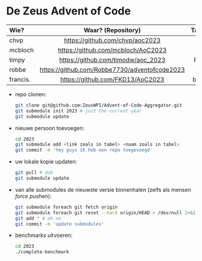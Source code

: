 # De Zeus Advent of Code

| Wie? | Waar? (Repository)              | Taal? |
|:-----|:-------------------------------:|------:|
| chvp | https://github.com/chvp/aoc2023 |     C |
| mcbloch | https://github.com/mcbloch/AoC2023 | V |
| timpy | https://github.com/timodw/aoc_2023 | Rust |
| robbe | https://github.com/Robbe7730/adventofcode2023 | Zig |
| francis. | https://github.com/FKD13/AoC2023 | bash |


* repo clonen:

    ```sh
    git clone git@github.com:ZeusWPI/Advent-of-Code-Aggregator.git
    git submodule init 2023 # just the current year
    git submodule update
    ```

* nieuwe persoon toevoegen:

    ```sh
    cd 2023
    git submodule add <link zoals in tabel> <naam zoals in tabel>
    git commit -m 'hey guys ik heb een repo toegevoegd'
    ```

* uw lokale kopie updaten:

    ```sh
    git pull # duh
    git submodule update
    ```

* van alle submodules de nieuwste versie binnenhalen (zelfs als mensen *force push*en):

    ```sh
    git submodule foreach git fetch origin
    git submodule foreach git reset --hard origin/HEAD > /dev/null 2>&1
    git add * # oh no
    git commit -m 'update submodules'
    ```

* benchmarks uitvoeren:

    ```sh
    cd 2023
    ./complete-benchmark
    ```
